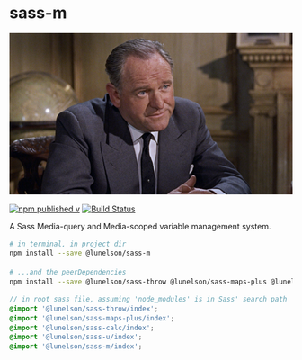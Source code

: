# sass-m

!['sass m'](sass-m.png)

[![npm published v](https://img.shields.io/npm/v/@lunelson/sass-m.svg)]()
[![Build Status](https://travis-ci.org/lunelson/sass-m.svg?branch=master)](https://travis-ci.org/lunelson/sass-m)

A Sass Media-query and Media-scoped variable management system.

```sh
# in terminal, in project dir
npm install --save @lunelson/sass-m

# ...and the peerDependencies
npm install --save @lunelson/sass-throw @lunelson/sass-maps-plus @lunelson/sass-calc @lunelson/sass-u
```
```scss
// in root sass file, assuming 'node_modules' is in Sass' search path
@import '@lunelson/sass-throw/index';
@import '@lunelson/sass-maps-plus/index';
@import '@lunelson/sass-calc/index';
@import '@lunelson/sass-u/index';
@import '@lunelson/sass-m/index';
```

